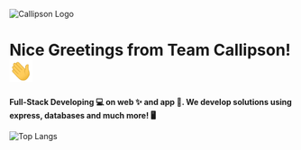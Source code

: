 <p align='left'>
  <img src="https://cdn.shopify.com/s/files/1/0655/5087/6900/files/My-project-1-_1_-_1.png" alt="Callipson Logo" border="0"  />


# Nice Greetings from Team Callipson! <img src="./wave.gif" height="40px">
<p><strong>Full-Stack Developing 💻 on web ✨ and app 📲. We develop solutions using express, databases and much more! 🖥️</strong></p>

![Top Langs](https://github-readme-stats.vercel.app/api/top-langs/?username=calipsow&layout=compact)
<br />
<br />

</p>
